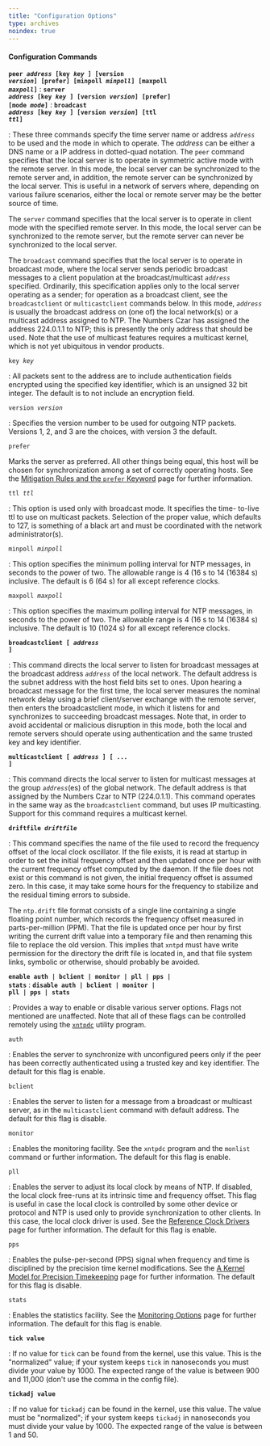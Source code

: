 ```yaml
---
title: "Configuration Options"
type: archives
noindex: true
---
```


#### Configuration Commands

<code>**peer _address_ [key _key_ ] [version _version_] [prefer] [minpoll _minpoll_] [maxpoll _maxpoll_]**</code>
: <code>**server _address_ [key _key_ ] [version _version_] [prefer] [mode _mode_]**</code>
: <code>**broadcast _address_ [key _key_ ] [version _version_] [ttl _ttl_]**</code>

: These three commands specify the time server name or address <code>_address_</code> to be used and the mode in which to operate. The _address_ can be either a DNS name or a IP address in dotted-quad notation. The <code>peer</code> command specifies that the local server is to operate in symmetric active mode with the remote server. In this mode, the local server can be synchronized to the remote server and, in addition, the remote server can be synchronized by the local server. This is useful in a network of servers where, depending on various failure scenarios, either the local or remote server may be the better source of time.

The <code>server</code> command specifies that the local server is to operate in client mode with the specified remote server. In this mode, the local server can be synchronized to the remote server, but the remote server can never be synchronized to the local server.

The <code>broadcast</code> command specifies that the local server is to operate in broadcast mode, where the local server sends periodic broadcast messages to a client population at the broadcast/multicast <code>_address_</code> specified. Ordinarily, this specification applies only to the local server operating as a sender; for operation as a broadcast client, see the <code>broadcastclient</code> or <code>multicastclient</code> commands below. In this mode, <code>_address_</code> is usually the broadcast address on (one of) the local network(s) or a multicast address assigned to NTP. The Numbers Czar has assigned the address 224.0.1.1 to NTP; this is presently the only address that should be used. Note that the use of multicast features requires a multicast kernel, which is not yet ubiquitous in vendor products.

<code>key _key_</code>

: All packets sent to the address are to include authentication fields encrypted using the specified key identifier, which is an unsigned 32 bit integer. The default is to not include an encryption field. 

<code>version _version_</code>

: Specifies the version number to be used for outgoing NTP packets. Versions 1, 2, and 3 are the choices, with version 3 the default.  

<code>prefer</code>

Marks the server as preferred. All other things being equal, this host will be chosen for synchronization among a set of correctly operating hosts. See the [Mitigation Rules and the <code>prefer</code> Keyword](/documentation/3-5.93e/prefer/) page for further information. 

<code>ttl _ttl_</code>

: This option is used only with broadcast mode. It specifies the time- to-live ttl to use on multicast packets. Selection of the proper value, which defaults to 127, is something of a black art and must be coordinated with the network administrator(s). 

<code>minpoll _minpoll_</code>

: This option specifies the minimum polling interval for NTP messages, in seconds to the power of two. The allowable range is 4 (16 s to 14 (16384 s) inclusive. The default is 6 (64 s) for all except reference clocks. 

<code>maxpoll _maxpoll_</code>

: This option specifies the maximum polling interval for NTP messages, in seconds to the power of two. The allowable range is 4 (16 s to 14 (16384 s) inclusive. The default is 10 (1024 s) for all except reference clocks. 

<code>**broadcastclient [ _address_ ]**</code>

: This command directs the local server to listen for broadcast messages at the broadcast address <code>_address_</code> of the local network. The default address is the subnet address with the host field bits set to ones. Upon hearing a broadcast message for the first time, the local server measures the nominal network delay using a brief client/server exchange with the remote server, then enters the broadcastclient mode, in which it listens for and synchronizes to succeeding broadcast messages. Note that, in order to avoid accidental or malicious disruption in this mode, both the local and remote servers should operate using authentication and the same trusted key and key identifier.

<code>**multicastclient [ _address_ ] [ ... ]**</code>

: This command directs the local server to listen for multicast messages at the group <code>_address_</code>(es) of the global network. The default address is that assigned by the Numbers Czar to NTP (224.0.1.1). This command operates in the same way as the <code>broadcastclient</code> command, but uses IP multicasting. Support for this command requires a multicast kernel.

<code>**driftfile _driftfile_**</code>

: This command specifies the name of the file used to record the frequency offset of the local clock oscillator. If the file exists, it is read at startup in order to set the initial frequency offset and then updated once per hour with the current frequency offset computed by the daemon. If the file does not exist or this command is not given, the initial frequency offset is assumed zero. In this case, it may take some hours for the frequency to stabilize and the residual timing errors to subside.

The <code>ntp.drift</code> file format consists of a single line containing a single floating point number, which records the frequency offset measured in parts-per-million (PPM). That the file is updated once per hour by first writing the current drift value into a temporary file and then renaming this file to replace the old version. This implies that <code>xntpd</code> must have write permission for the directory the drift file is located in, and that file system links, symbolic or otherwise, should probably be avoided.

<code>**enable auth | bclient | monitor | pll | pps | stats**</code>
: <code>**disable auth | bclient | monitor | pll | pps | stats**</code>

: Provides a way to enable or disable various server options. Flags not mentioned are unaffected. Note that all of these flags can be controlled remotely using the [<code>xntpdc</code>](/documentation/3-5.93e/xntpdc/) utility program.

<code>auth</code>

: Enables the server to synchronize with unconfigured peers only if the peer has been correctly authenticated using a trusted key and key identifier. The default for this flag is enable.

<code>bclient</code>

: Enables the server to listen for a message from a broadcast or multicast server, as in the <code>multicastclient</code> command with default address. The default for this flag is disable.

<code>monitor</code>

: Enables the monitoring facility. See the <code>xntpdc</code> program and the <code>monlist</code> command or further information. The default for this flag is enable.

<code>pll</code>

: Enables the server to adjust its local clock by means of NTP. If disabled, the local clock free-runs at its intrinsic time and frequency offset. This flag is useful in case the local clock is controlled by some other device or protocol and NTP is used only to provide synchronization to other clients. In this case, the local clock driver is used. See the [Reference Clock Drivers](/documentation/3-5.93e/refclock/) page for further information. The default for this flag is enable.

<code>pps</code>

: Enables the pulse-per-second (PPS) signal when frequency and time is disciplined by the precision time kernel modifications. See the [A Kernel Model for Precision Timekeeping](/documentation/3-5.93e/kern/) page for further information. The default for this flag is disable.

<code>stats</code>

: Enables the statistics facility. See the [Monitoring Options](/documentation/3-5.93e/monopt/) page for further information. The default for this flag is enable.

<code>**tick value**</code>

: If no value for <code>tick</code> can be found from the kernel, use this value. This is the "normalized" value; if your system keeps <code>tick</code> in nanoseconds you must divide your value by 1000. The expected range of the value is between 900 and 11,000 (don't use the comma in the config file).

<code>**tickadj value**</code>

: If no value for <code>tickadj</code> can be found in the kernel, use this value. The value must be "normalized"; if your system keeps <code>tickadj</code> in nanoseconds you must divide your value by 1000. The expected range of the value is between 1 and 50.
